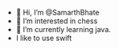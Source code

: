 - 👋 Hi, I’m @SamarthBhate
- 👀 I’m interested in chess
- 🌱 I’m currently learning java.
- I like to use swift

<!---
SamarthBhate/SamarthBhate is a ✨ special ✨ repository because its `README.md` (this file) appears on your GitHub profile.
You can click the Preview link to take a look at your changes.
--->
